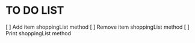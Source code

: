 
# TO DO LIST

[ ] Add item shoppingList method
[ ] Remove item shoppingList method
[ ] Print shoppingList method
